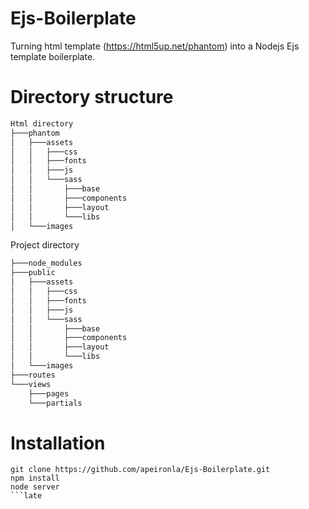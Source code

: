 # Ejs-Boilerplate
Turning html template (https://html5up.net/phantom) into a Nodejs Ejs template boilerplate.

# Directory structure
```bash
Html directory
├───phantom
│   ├───assets
│   │   ├───css
│   │   ├───fonts
│   │   ├───js
│   │   └───sass
│   │       ├───base
│   │       ├───components
│   │       ├───layout
│   │       └───libs
│   └───images
```
Project directory
``` bash
├───node_modules
├───public
│   ├───assets
│   │   ├───css
│   │   ├───fonts
│   │   ├───js
│   │   └───sass
│   │       ├───base
│   │       ├───components
│   │       ├───layout
│   │       └───libs
│   └───images
├───routes
└───views
    ├───pages
    └───partials
```

# Installation
```
git clone https://github.com/apeironla/Ejs-Boilerplate.git
npm install
node server 
```late
